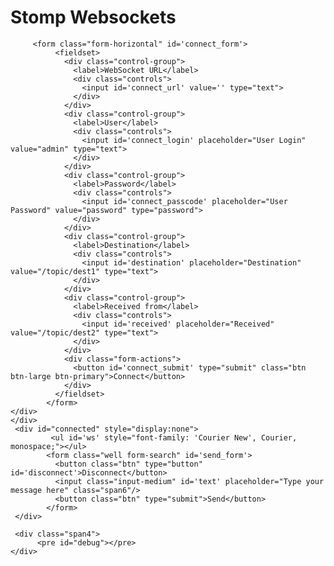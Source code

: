 <?xml version="1.0" encoding="UTF-8" standalone="no"?>
<!DOCTYPE html PUBLIC "-//W3C//DTD XHTML 1.0 Transitional//EN" "http://www.w3.org/TR/xhtml1/DTD/xhtml1-transitional.dtd">
<html xmlns="http://www.w3.org/1999/xhtml">
  <head>
    <title>Stomp Websockets</title>
    <meta name="viewport" content="width=device-width, initial-scale=1.0">
	<meta http-equiv="X-UA-Compatible" content="IE=edge">
    <script src="stomp.js" type="text/javascript"></script>
    <script src="jquery.min.js" type="text/javascript"></script>

   <script>//<![CDATA[
   <!--function setCookie(name,value){document.cookie = name+'='+encodeURIComponent(value);}-->
   function getCookie(name){
	 var  search = name+"=";
	 if(document.cookie.length>0){
		offset = document.cookie.indexOf(search);  
                 if(offset != -1)  
                 {  
                     offset += search.length  
                     end = document.cookie.indexOf(";", offset)  
                     if(end == -1) end = document.cookie.length  
                     return unescape(document.cookie.substring(offset, end))  
                 }  
                 else return ""; 
	 }
   }
   function getContextPath(){
	var pathname = document.location.pathname;
	var index = pathname.lastIndexOf("/");
	var subpath = pathname.substr(0,index);
	var index2 = subpath.lastIndexOf("/");
	var result = subpath.substr(index2+1,subpath.length);
	return result;
   }   
    $(document).ready(function() {
			var login =getContextPath();
		 var passcode=getCookie("INTSESSION");
		 document.getElementById("connect_login").value=login;
		 document.getElementById("connect_passcode").value=passcode;
      if(window.WebSocket) {
        var client, destination,received;
        $('#connect_form').submit(function() {
          var url = $("#connect_url").val();
          var login = $("#connect_login").val();
          var passcode = $("#connect_passcode").val();
          destination = $("#destination").val();
		  received = $("#received").val();
          
		  client = Stomp.client(url);

          // this allows to display debug logs directly on the web page
          client.debug = function(str) {
            $("#debug").append(str + "\n");
          };
          
          // the client is notified when it is connected to the server.
          client.connect(login, passcode, function(frame) {
            client.debug("connected to Stomp");
            $('#connect').fadeOut({ duration: 'fast' });
            $('#connected').fadeIn();
			client.subscribe(received, function(message) {
              $("#ws").append("<li>"+"received:" + message.body + "</li>");
            });
          });
          return false;
        });
  
        $('#disconnect').click(function() {
          client.disconnect(function() {
            $('#connected').fadeOut({ duration: 'fast' });
            $('#connect').fadeIn();
            $("#messages").html("")
          });
          return false;
        });
   
        $('#send_form').submit(function() {
          var text = $('#text').val();
          if (text) {
            client.send(destination, {}, text);
			$("#ws").append("<li>"+"send:" + text + "</li>");
            $('#text').val("");
          }
          return false;
        });
      } else {
        $("#connect").html("\
            <h1>Get a new Web Browser!</h1>\
            <p>\
            Your browser does not support WebSockets. This example will not work properly.<br>\
            Please use a Web Browser with WebSockets support (WebKit or Google Chrome).\
            </p>\
        ");
      }
    });
    //]]></script>
  </head>
  <body>
  <div id="connect">
    <h1>Stomp Websockets</h1>
    <div>
		
         <form class="form-horizontal" id='connect_form'>
              <fieldset>
                <div class="control-group">
                  <label>WebSocket URL</label>
                  <div class="controls">
                    <input id='connect_url' value='' type="text">
                  </div>
                </div>
                <div class="control-group">
                  <label>User</label>
                  <div class="controls">
                    <input id='connect_login' placeholder="User Login" value="admin" type="text">
                  </div>
                </div>
                <div class="control-group">
                  <label>Password</label>
                  <div class="controls">
                    <input id='connect_passcode' placeholder="User Password" value="password" type="password">
                  </div>
                </div>
                <div class="control-group">
                  <label>Destination</label>
                  <div class="controls">
                    <input id='destination' placeholder="Destination" value="/topic/dest1" type="text">
                  </div>
                </div>
				<div class="control-group">
                  <label>Received from</label>
                  <div class="controls">
                    <input id='received' placeholder="Received" value="/topic/dest2" type="text">
                  </div>
                </div>
                <div class="form-actions">
                  <button id='connect_submit' type="submit" class="btn btn-large btn-primary">Connect</button>
                </div>
              </fieldset>
            </form>   	       
    </div>
	</div>
	 <div id="connected" style="display:none">
             <ul id='ws' style="font-family: 'Courier New', Courier, monospace;"></ul>
            <form class="well form-search" id='send_form'>
              <button class="btn" type="button" id='disconnect'>Disconnect</button>
              <input class="input-medium" id='text' placeholder="Type your message here" class="span6"/>
              <button class="btn" type="submit">Send</button>
            </form>
     </div>
	
	 <div class="span4">
          <pre id="debug"></pre>
    </div>
	 
  </body>
</html>
